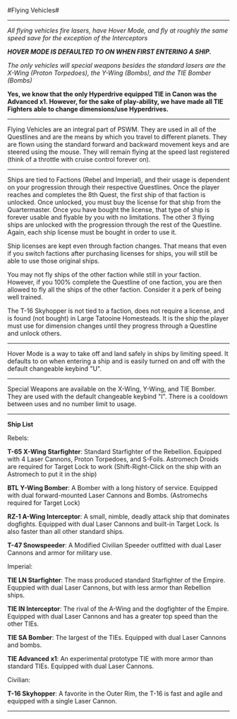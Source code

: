 #Flying Vehicles#

****

*All flying vehicles fire lasers, have Hover Mode, and fly at roughly the same speed save for the exception of the Interceptors*

***HOVER MODE IS DEFAULTED TO ON WHEN FIRST ENTERING A SHIP.***

*The only vehicles will special weapons besides the standard lasers are the X-Wing (Proton Torpedoes), the Y-Wing (Bombs), and the TIE Bomber (Bombs)*

**Yes, we know that the only Hyperdrive equipped TIE in Canon was the Advanced x1.  However, for the sake of play-ability, we have made all TIE Fighters able to change dimensions/use Hyperdrives.**

****

Flying Vehicles are an integral part of PSWM.  They are used in all of the Questlines and are the means by which you travel to different planets.  They are flown using the standard forward and backward movement keys and are steered using the mouse.  They will remain flying at the speed last registered (think of a throttle with cruise control forever on).

****

Ships are tied to Factions (Rebel and Imperial), and their usage is dependent on your progression through their respective Questlines.  Once the player reaches and completes the 8th Quest, the first ship of that faction is unlocked.  Once unlocked, you must buy the license for that ship from the Quartermaster.  Once you have bought the license, that type of ship is forever usable and flyable by you with no limitations.  The other 3 flying ships are unlocked with the progression through the rest of the Questline.  Again, each ship license must be bought in order to use it.

Ship licenses are kept even through faction changes.  That means that even if you switch factions after purchasing licenses for ships, you will still be able to use those original ships.

You may not fly ships of the other faction while still in your faction.  However, if you 100% complete the Questline of one faction, you are then allowed to fly all the ships of the other faction.  Consider it a perk of being well trained.

The T-16 Skyhopper is not tied to a faction, does not require a license, and is found (not bought) in Large Tatooine Homesteads.  It is the ship the player must use for dimension changes until they progress through a Questline and unlock others.

****

Hover Mode is a way to take off and land safely in ships by limiting speed.  It defaults to on when entering a ship and is easily turned on and off with the default changeable keybind "U".

****

Special Weapons are available on the X-Wing, Y-Wing, and TIE Bomber.  They are used with the default changeable keybind  "I".  There is a cooldown between uses and no number limit to usage.

****

**Ship List**

Rebels:

**T-65 X-Wing Starfighter**: Standard Starfighter of the Rebellion.  Equipped with 4 Laser Cannons, Proton Torpedoes, and S-Foils.  Astromech Droids are required for Target Lock to work (Shift-Right-Click on the ship with an Astromech to put it in the ship)

**BTL Y-Wing Bomber**: A Bomber with a long history of service.  Equipped with dual forward-mounted Laser Cannons and Bombs.  (Astromechs required for Target Lock)

**RZ-1 A-Wing Interceptor**: A small, nimble, deadly attack ship that dominates dogfights.  Equipped with dual Laser Cannons and built-in Target Lock.  Is also faster than all other standard ships.

**T-47 Snowspeeder**: A Modified Civilian Speeder outfitted with dual Laser Cannons and armor for military use.

Imperial:

**TIE LN Starfighter**: The mass produced standard Starfighter of the Empire.  Equppied with dual Laser Cannons, but with less armor than Rebellion ships.

**TIE IN Interceptor**: The rival of the A-Wing and the dogfighter of the Empire.  Equipped with dual Laser Cannons and has a greater top speed than the other TIEs.

**TIE SA Bomber**: The largest of the TIEs.  Equipped with dual Laser Cannons and bombs.

**TIE Advanced x1**: An experimental prototype TIE with more armor than standard TIEs.  Equipped with dual Laser Cannons.

Civilian:

**T-16 Skyhopper**: A favorite in the Outer Rim, the T-16 is fast and agile and equipped with a single Laser Cannon.

****